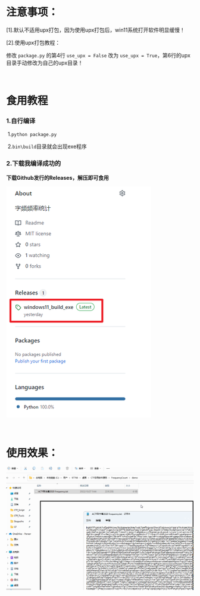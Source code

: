 # 注意事项：
[1].默认不适用upx打包，因为使用upx打包后，win11系统打开软件明显缓慢！

[2].使用upx打包教程：

修改 `package.py` 的第4行 `use_upx = False` 改为 `use_upx = True`，第6行的upx目录手动修改为自己的upx目录！

<br>

# 食用教程

### 1.自行编译

​	1.`python package.py`

​	2.`bin\build`目录就会出现exe程序

### 2.下载我编译成功的

**下载Github发行的Releases，解压即可食用**

![image-20221027095021720](images/image.png)

<br>

# 使用效果：

![](images\image.gif)